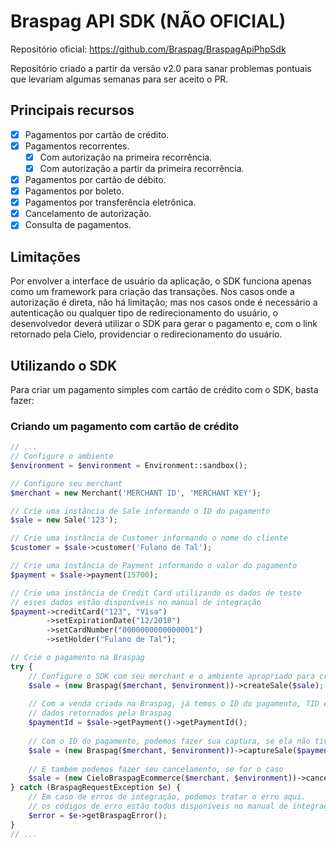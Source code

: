 # Braspag API SDK (NÃO OFICIAL)

Repositório oficial:
 https://github.com/Braspag/BraspagApiPhpSdk
 
Repositório criado a partir da versão v2.0 para sanar problemas pontuais que levariam algumas semanas para ser aceito o PR.

## Principais recursos

* [x] Pagamentos por cartão de crédito.
* [x] Pagamentos recorrentes.
    * [x] Com autorização na primeira recorrência.
    * [x] Com autorização a partir da primeira recorrência.
* [x] Pagamentos por cartão de débito.
* [x] Pagamentos por boleto.
* [x] Pagamentos por transferência eletrônica.
* [x] Cancelamento de autorização.
* [x] Consulta de pagamentos.
 
## Limitações

Por envolver a interface de usuário da aplicação, o SDK funciona apenas como um framework para criação das transações. Nos casos onde a autorização é direta, não há limitação; mas nos casos onde é necessário a autenticação ou qualquer tipo de redirecionamento do usuário, o desenvolvedor deverá utilizar o SDK para gerar o pagamento e, com o link retornado pela Cielo, providenciar o redirecionamento do usuário.

## Utilizando o SDK

Para criar um pagamento simples com cartão de crédito com o SDK, basta fazer:

### Criando um pagamento com cartão de crédito

```php
// ...
// Configure o ambiente
$environment = $environment = Environment::sandbox();

// Configure seu merchant
$merchant = new Merchant('MERCHANT ID', 'MERCHANT KEY');

// Crie uma instância de Sale informando o ID do pagamento
$sale = new Sale('123');

// Crie uma instância de Customer informando o nome do cliente
$customer = $sale->customer('Fulano de Tal');

// Crie uma instância de Payment informando o valor do pagamento
$payment = $sale->payment(15700);

// Crie uma instância de Credit Card utilizando os dados de teste
// esses dados estão disponíveis no manual de integração
$payment->creditCard("123", "Visa")
        ->setExpirationDate("12/2018")
        ->setCardNumber("0000000000000001")
        ->setHolder("Fulano de Tal");

// Crie o pagamento na Braspag
try {
    // Configure o SDK com seu merchant e o ambiente apropriado para criar a venda
    $sale = (new Braspag($merchant, $environment))->createSale($sale);
    
    // Com a venda criada na Braspag, já temos o ID do pagamento, TID e demais
    // dados retornados pela Braspag
    $paymentId = $sale->getPayment()->getPaymentId();
    
    // Com o ID do pagamento, podemos fazer sua captura, se ela não tiver sido capturada ainda
    $sale = (new Braspag($merchant, $environment))->captureSale($paymentId, 15700, 0);
    
    // E também podemos fazer seu cancelamento, se for o caso
    $sale = (new CieloBraspagEcommerce($merchant, $environment))->cancelSale($paymentId, 15700);
} catch (BraspagRequestException $e) {
    // Em caso de erros de integração, podemos tratar o erro aqui.
    // os códigos de erro estão todos disponíveis no manual de integração.
    $error = $e->getBraspagError();
}
// ...
```
